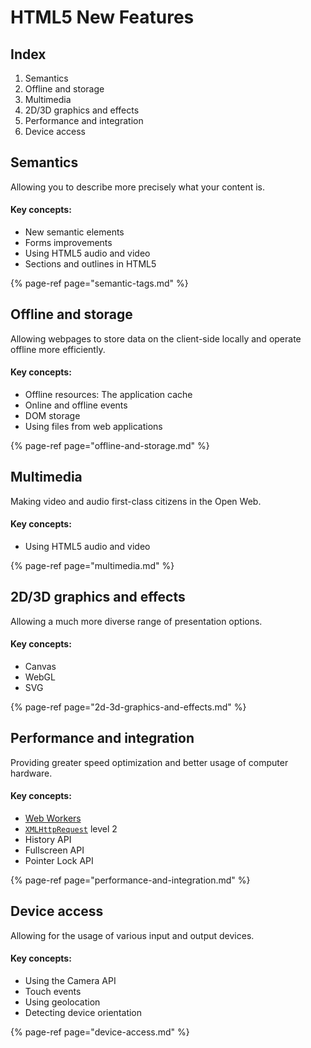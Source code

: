 # HTML5 New Features

## Index

1. Semantics
2. Offline and storage
3. Multimedia
4. 2D/3D graphics and effects
5. Performance and integration
6. Device access

## Semantics 

Allowing you to describe more precisely what your content is.

#### Key concepts:

* New semantic elements
* Forms improvements
* Using HTML5 audio and video
* Sections and outlines in HTML5

{% page-ref page="semantic-tags.md" %}

## Offline and storage

Allowing webpages to store data on the client-side locally and operate offline more efficiently.

#### Key concepts:

* Offline resources: The application cache
* Online and offline events
* DOM storage
* Using files from web applications

{% page-ref page="offline-and-storage.md" %}

## Multimedia

Making video and audio first-class citizens in the Open Web.

#### Key concepts:

* Using HTML5 audio and video

{% page-ref page="multimedia.md" %}

## 2D/3D graphics and effects

Allowing a much more diverse range of presentation options.

#### Key concepts:

* Canvas
* WebGL
* SVG

{% page-ref page="2d-3d-graphics-and-effects.md" %}

## Performance and integration

Providing greater speed optimization and better usage of computer hardware.

#### Key concepts:

* [Web Workers](https://developer.mozilla.org/en-US/docs/DOM/Using_web_workers)
* [`XMLHttpRequest`](https://developer.mozilla.org/en-US/docs/DOM/XMLHttpRequest) level 2
* History API
* Fullscreen API
* Pointer Lock API

{% page-ref page="performance-and-integration.md" %}

## Device access

Allowing for the usage of various input and output devices.

#### Key concepts:

* Using the Camera API
* Touch events
* Using geolocation
* Detecting device orientation

{% page-ref page="device-access.md" %}


